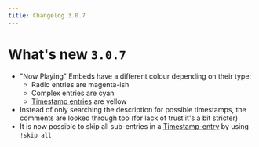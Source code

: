 ```yaml
---
title: Changelog 3.0.7
---
```

# What's new `3.0.7`

- "Now Playing" Embeds have a different colour depending on their type:
  * Radio entries are magenta-ish
  * Complex entries are cyan
  * [Timestamp entries](reference/timestamp-entry.md) are yellow
- Instead of only searching the description for possible timestamps, the comments are looked through too (for lack of trust it's a bit stricter)
- It is now possible to skip all sub-entries in a [Timestamp-entry](reference/timestamp-entry.md) by using `!skip all`
